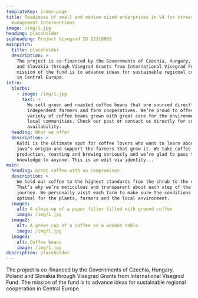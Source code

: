 ```yaml
---
templateKey: index-page
title: Readiness of small and medium-sized enterprises in V4 for stress
  management interventions
image: /img/1.jpg
heading: placeholder
subheading: Project Visegrad ID 22310003
mainpitch:
  title: placeholder
  description: >
    The project is co-financed by the Governments of Czechia, Hungary, Poland,
    and Slovakia through Visegrad Grants from International Visegrad Fund. The
    mission of the fund is to advance ideas for sustainable regional cooperation
    in Central Europe.
intro:
  blurbs:
    - image: /img/1.jpg
      text: >
        We sell green and roasted coffee beans that are sourced directly from
        independent farmers and farm cooperatives. We’re proud to offer a
        variety of coffee beans grown with great care for the environment and
        local communities. Check our post or contact us directly for current
        availability.
  heading: What we offer
  description: >
    Kaldi is the ultimate spot for coffee lovers who want to learn about their
    java’s origin and support the farmers that grew it. We take coffee
    production, roasting and brewing seriously and we’re glad to pass that
    knowledge to anyone. This is an edit via identity...
main:
  heading: Great coffee with no compromises
  description: >
    We hold our coffee to the highest standards from the shrub to the cup.
    That’s why we’re meticulous and transparent about each step of the coffee’s
    journey. We personally visit each farm to make sure the conditions are
    optimal for the plants, farmers and the local environment.
  image1:
    alt: A close-up of a paper filter filled with ground coffee
    image: /img/1.jpg
  image2:
    alt: A green cup of a coffee on a wooden table
    image: /img/1.jpg
  image3:
    alt: Coffee beans
    image: /img/1.jpg
description: placeholder
---
```

The project is co-financed by the Governments of Czechia, Hungary, Poland and Slovakia through Visegrad Grants from International Visegrad Fund. The mission of the fund is to advance ideas for sustainable regional cooperation in Central Europe.